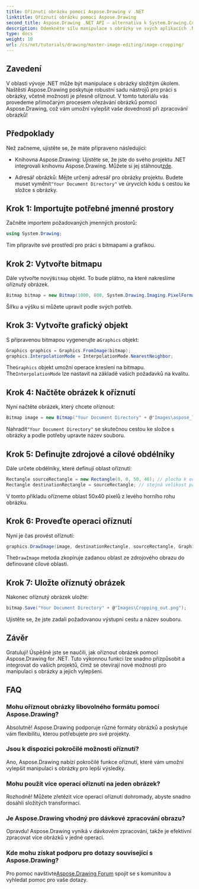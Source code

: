 ```yaml
---
title: Oříznutí obrázku pomocí Aspose.Drawing v .NET
linktitle: Oříznutí obrázku pomocí Aspose.Drawing
second_title: Aspose.Drawing .NET API – alternativa k System.Drawing.Common
description: Odemkněte sílu manipulace s obrázky ve svých aplikacích .NET pomocí našeho podrobného průvodce oříznutím obrázků pomocí Aspose.Drawing. Tento tutoriál obsahuje vše, co potřebujete vědět, od vytvoření bitmapy až po uložení konečného oříznutého obrázku.
type: docs
weight: 10
url: /cs/net/tutorials/drawing/master-image-editing/image-cropping/
---
```

## Zavedení

V oblasti vývoje .NET může být manipulace s obrázky složitým úkolem. Naštěstí Aspose.Drawing poskytuje robustní sadu nástrojů pro práci s obrázky, včetně možnosti je přesně oříznout. V tomto tutoriálu vás provedeme přímočarým procesem ořezávání obrázků pomocí Aspose.Drawing, což vám umožní vylepšit vaše dovednosti při zpracování obrázků!

## Předpoklady

Než začneme, ujistěte se, že máte připraveno následující:

- Knihovna Aspose.Drawing: Ujistěte se, že jste do svého projektu .NET integrovali knihovnu Aspose.Drawing. Můžete si jej stáhnout[zde](https://releases.aspose.com/drawing/net/).
  
-  Adresář obrázků: Mějte určený adresář pro obrázky projektu. Budete muset vyměnit`"Your Document Directory"` ve úryvcích kódu s cestou ke složce s obrázky.

## Krok 1: Importujte potřebné jmenné prostory

Začněte importem požadovaných jmenných prostorů:

```csharp
using System.Drawing;
```

Tím připravíte své prostředí pro práci s bitmapami a grafikou.

## Krok 2: Vytvořte bitmapu

 Dále vytvořte nový`Bitmap` objekt. To bude plátno, na které nakreslíme oříznutý obrázek.

```csharp
Bitmap bitmap = new Bitmap(1000, 800, System.Drawing.Imaging.PixelFormat.Format32bppPArgb);
```

Šířku a výšku si můžete upravit podle svých potřeb.

## Krok 3: Vytvořte grafický objekt

 S připravenou bitmapou vygenerujte a`Graphics` objekt:

```csharp
Graphics graphics = Graphics.FromImage(bitmap);
graphics.InterpolationMode = InterpolationMode.NearestNeighbor;
```

 The`Graphics` objekt umožní operace kreslení na bitmapu. The`InterpolationMode` lze nastavit na základě vašich požadavků na kvalitu.

## Krok 4: Načtěte obrázek k oříznutí

Nyní načtěte obrázek, který chcete oříznout:

```csharp
Bitmap image = new Bitmap("Your Document Directory" + @"Images\aspose_logo.png");
```

 Nahradit`"Your Document Directory"` se skutečnou cestou ke složce s obrázky a podle potřeby upravte název souboru.

## Krok 5: Definujte zdrojové a cílové obdélníky

Dále určete obdélníky, které definují oblast oříznutí:

```csharp
Rectangle sourceRectangle = new Rectangle(0, 0, 50, 40); // plocha k oříznutí
Rectangle destinationRectangle = sourceRectangle; // stejná velikost pro destinaci
```

V tomto příkladu ořízneme oblast 50x40 pixelů z levého horního rohu obrázku.

## Krok 6: Proveďte operaci oříznutí

Nyní je čas provést oříznutí:

```csharp
graphics.DrawImage(image, destinationRectangle, sourceRectangle, GraphicsUnit.Pixel);
```

 The`DrawImage` metoda zkopíruje zadanou oblast ze zdrojového obrazu do definované cílové oblasti.

## Krok 7: Uložte oříznutý obrázek

Nakonec oříznutý obrázek uložte:

```csharp
bitmap.Save("Your Document Directory" + @"Images\Cropping_out.png");
```

Ujistěte se, že jste zadali požadovanou výstupní cestu a název souboru.

## Závěr

Gratuluji! Úspěšně jste se naučili, jak oříznout obrázek pomocí Aspose.Drawing for .NET. Tuto výkonnou funkci lze snadno přizpůsobit a integrovat do vašich projektů, čímž se otevírají nové možnosti pro manipulaci s obrázky a jejich vylepšení.

## FAQ

### Mohu oříznout obrázky libovolného formátu pomocí Aspose.Drawing?

Absolutně! Aspose.Drawing podporuje různé formáty obrázků a poskytuje vám flexibilitu, kterou potřebujete pro své projekty.

### Jsou k dispozici pokročilé možnosti oříznutí?

Ano, Aspose.Drawing nabízí pokročilé funkce oříznutí, které vám umožní vylepšit manipulaci s obrázky pro lepší výsledky.

### Mohu použít více operací oříznutí na jeden obrázek?

Rozhodně! Můžete zřetězit více operací oříznutí dohromady, abyste snadno dosáhli složitých transformací.

### Je Aspose.Drawing vhodný pro dávkové zpracování obrazu?

Opravdu! Aspose.Drawing vyniká v dávkovém zpracování, takže je efektivní zpracovat více obrázků v jedné operaci.

### Kde mohu získat podporu pro dotazy související s Aspose.Drawing?

Pro pomoc navštivte[Aspose.Drawing Forum](https://forum.aspose.com/c/diagram/17) spojit se s komunitou a vyhledat pomoc pro vaše dotazy.